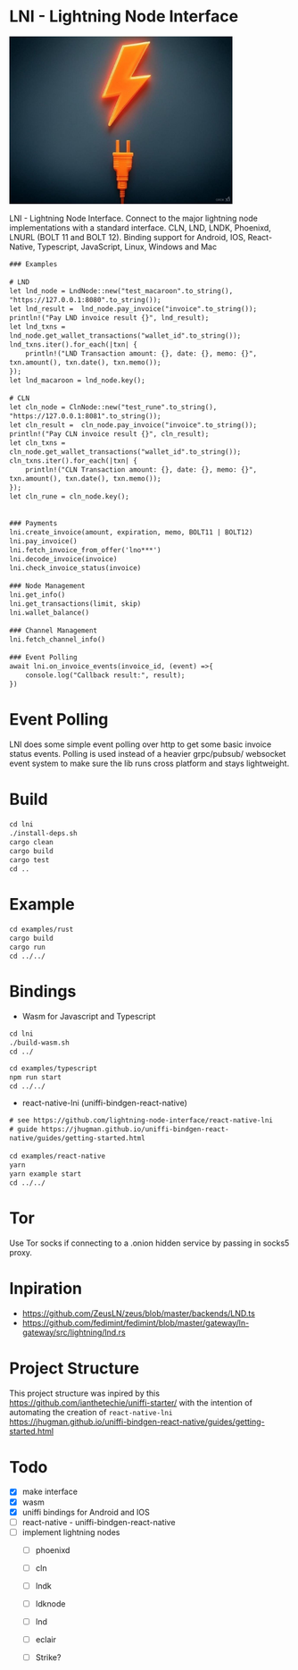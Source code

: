 LNI - Lightning Node Interface
==============================

<img src="./assets/logo.jpg" alt="logo" style="max-height: 300px;">

LNI - Lightning Node Interface. Connect to the major lightning node implementations with a standard interface. CLN, LND, LNDK, Phoenixd, LNURL (BOLT 11 and BOLT 12). Binding support for Android, IOS, React-Native, Typescript, JavaScript, Linux, Windows and Mac

```
### Examples

# LND
let lnd_node = LndNode::new("test_macaroon".to_string(), "https://127.0.0.1:8080".to_string());
let lnd_result =  lnd_node.pay_invoice("invoice".to_string());
println!("Pay LND invoice result {}", lnd_result);
let lnd_txns = lnd_node.get_wallet_transactions("wallet_id".to_string());
lnd_txns.iter().for_each(|txn| {
    println!("LND Transaction amount: {}, date: {}, memo: {}", txn.amount(), txn.date(), txn.memo()); 
});
let lnd_macaroon = lnd_node.key();

# CLN
let cln_node = ClnNode::new("test_rune".to_string(), "https://127.0.0.1:8081".to_string());
let cln_result =  cln_node.pay_invoice("invoice".to_string());
println!("Pay CLN invoice result {}", cln_result);
let cln_txns = cln_node.get_wallet_transactions("wallet_id".to_string());
cln_txns.iter().for_each(|txn| {
    println!("CLN Transaction amount: {}, date: {}, memo: {}", txn.amount(), txn.date(), txn.memo()); 
});
let cln_rune = cln_node.key();


### Payments
lni.create_invoice(amount, expiration, memo, BOLT11 | BOLT12)
lni.pay_invoice()
lni.fetch_invoice_from_offer('lno***')
lni.decode_invoice(invoice)
lni.check_invoice_status(invoice)

### Node Management
lni.get_info()
lni.get_transactions(limit, skip)
lni.wallet_balance()

### Channel Management
lni.fetch_channel_info()

### Event Polling
await lni.on_invoice_events(invoice_id, (event) =>{
    console.log("Callback result:", result);
})

```

Event Polling
============
LNI does some simple event polling over http to get some basic invoice status events. 
Polling is used instead of a heavier grpc/pubsub/ websocket event system to make sure the lib runs cross platform and stays lightweight.

Build
=======
```
cd lni
./install-deps.sh
cargo clean
cargo build
cargo test
cd ..
```

Example
========
```
cd examples/rust
cargo build
cargo run
cd ../../
```

Bindings
========
- Wasm for Javascript and Typescript
```
cd lni
./build-wasm.sh
cd ../
```
```
cd examples/typescript
npm run start
cd ../../
```
- react-native-lni (uniffi-bindgen-react-native)
```
# see https://github.com/lightning-node-interface/react-native-lni
# guide https://jhugman.github.io/uniffi-bindgen-react-native/guides/getting-started.html 

cd examples/react-native
yarn
yarn example start
cd ../../
```


Tor
===
Use Tor socks if connecting to a .onion hidden service by passing in socks5 proxy.


Inpiration
==========
- https://github.com/ZeusLN/zeus/blob/master/backends/LND.ts
- https://github.com/fedimint/fedimint/blob/master/gateway/ln-gateway/src/lightning/lnd.rs

Project Structure
==================
This project structure was inpired by this https://github.com/ianthetechie/uniffi-starter/ with the intention of 
automating the creation of `react-native-lni` https://jhugman.github.io/uniffi-bindgen-react-native/guides/getting-started.html 

Todo
====
- [X] make interface
- [X] wasm 
- [X] uniffi bindings for Android and IOS
- [ ] react-native - uniffi-bindgen-react-native
- [ ] implement lightning nodes
    - [ ] phoenixd
    - [ ] cln
    - [ ] lndk
    - [ ] ldknode
    - [ ] lnd
    - [ ] eclair
    - [ ] Strike?

